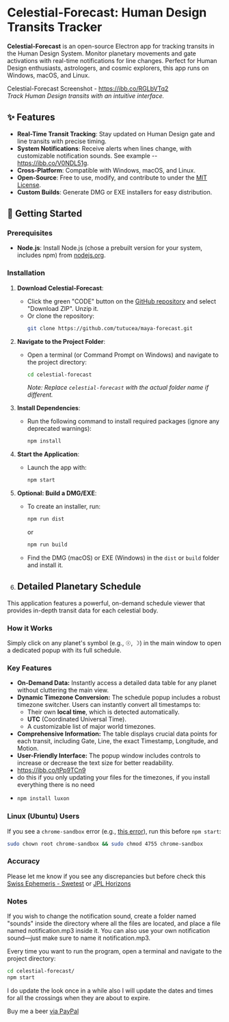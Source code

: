 # Celestial-Forecast: Human Design Transits Tracker

**Celestial-Forecast** is an open-source Electron app for tracking transits in the Human Design System. Monitor planetary movements and gate activations with real-time notifications for line changes. Perfect for Human Design enthusiasts, astrologers, and cosmic explorers, this app runs on Windows, macOS, and Linux.

Celestial-Forecast Screenshot -  https://ibb.co/RGLbVTq2  
*Track Human Design transits with an intuitive interface.*

## ✨ Features
- **Real-Time Transit Tracking**: Stay updated on Human Design gate and line transits with precise timing.
- **System Notifications**: Receive alerts when lines change, with customizable notification sounds. See example -- https://ibb.co/V0NDL51g.  
- **Cross-Platform**: Compatible with Windows, macOS, and Linux.
- **Open-Source**: Free to use, modify, and contribute to under the [MIT License](#license).
- **Custom Builds**: Generate DMG or EXE installers for easy distribution.

## 🚀 Getting Started

### Prerequisites
- **Node.js**: Install Node.js (chose a prebuilt version for your system, includes npm) from [nodejs.org](https://nodejs.org/en/download).

### Installation
1. **Download Celestial-Forecast**:
   - Click the green "CODE" button on the [GitHub repository](https://github.com/tutucea/maya-forecast) and select "Download ZIP". Unzip it.
   - Or clone the repository:  
     ```bash
     git clone https://github.com/tutucea/maya-forecast.git
     ```
2. **Navigate to the Project Folder**:
   - Open a terminal (or Command Prompt on Windows) and navigate to the project directory:  
     ```bash
     cd celestial-forecast
     ```
     *Note: Replace `celestial-forecast` with the actual folder name if different.*

3. **Install Dependencies**:
   - Run the following command to install required packages (ignore any deprecated warnings):  
     ```bash
     npm install
     ```

4. **Start the Application**:
   - Launch the app with:  
     ```bash
     npm start
     ```

5. **Optional: Build a DMG/EXE**:
   - To create an installer, run:  
     ```bash
     npm run dist
     ```
     or
     ```bash
     npm run build
     ```
   - Find the DMG (macOS) or EXE (Windows) in the `dist` or `build` folder and install it.
  
6. ##  Detailed Planetary Schedule

This application features a powerful, on-demand schedule viewer that provides in-depth transit data for each celestial body.

### How it Works
Simply click on any planet's symbol (e.g., ☉, ☽) in the main window to open a dedicated popup with its full schedule.

### Key Features
*   **On-Demand Data:** Instantly access a detailed data table for any planet without cluttering the main view.
*   **Dynamic Timezone Conversion:** The schedule popup includes a robust timezone switcher. Users can instantly convert all timestamps to:
    *   Their own **local time**, which is detected automatically.
    *   **UTC** (Coordinated Universal Time).
    *   A customizable list of major world timezones.
*   **Comprehensive Information:** The table displays crucial data points for each transit, including Gate, Line, the exact Timestamp, Longitude, and Motion.
*   **User-Friendly Interface:** The popup window includes controls to increase or decrease the text size for better readability.
*   https://ibb.co/tPp9TCn9
*   do this if you only updating your files for the timezones, if you install everything there is no need
*   ```bash
    npm install luxon
    ```

### Linux (Ubuntu) Users
If you see a `chrome-sandbox` error (e.g., [this error](https://pastebin.com/8kZ6Uwnp)), run this before `npm start`:
```bash
sudo chown root chrome-sandbox && sudo chmod 4755 chrome-sandbox
```
### Accuracy 
Please let me know if you see any discrepancies but before check this [Swiss Ephemeris - Swetest](https://www.astro.com/swisseph/swetest.htm)  or 
[JPL Horizons](https://ssd.jpl.nasa.gov/horizons/)
### Notes
If you wish to change the notification sound, create a folder named "sounds" inside the directory where all the files are located, and place a file named notification.mp3 inside it.
You can also use your own notification sound—just make sure to name it notification.mp3.


Every time you want to run the program, open a terminal and navigate to the project directory:
```bash
cd celestial-forecast/
npm start
```

I do update the look once in a while also I will update the dates and times for all the crossings when they are about to expire.

Buy me a beer [via PayPal](https://paypal.me/EJohnson275)





